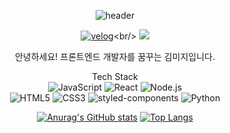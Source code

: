 <div align="center">

![header](https://capsule-render.vercel.app/api?type=waving&color=auto&height=300&section=header&text=Hello!&fontSize=80&desc=Kim%20Unknown&descSize=20&descAlign=55&descAlignY=65&animation=blink)

[![velog](https://img.shields.io/badge/-blog-%2320C997?style=flat&logo=Velog&logoColor=white)](https://velog.io/@kim_unknown_)<br/>
![](https://img.shields.io/badge/-mijiunknown@gmail.com-%23F06B66?style=flat&logo=Gmail&logoColor=white)


안녕하세요!
프론트엔드 개발자를 꿈꾸는 김미지입니다.

Tech Stack<br/>
![JavaScript](https://img.shields.io/badge/-JavaScript-%23F7DF1E?style=flat&logo=JavaScript&logoColor=white)
![React](https://img.shields.io/badge/-React-%2361DAFB?style=flat&logo=React&logoColor=white)
![Node.js](https://img.shields.io/badge/-Node.js-%23339933?style=flat&logo=Node.js&logoColor=white)
<br/>
![HTML5](https://img.shields.io/badge/-HTML5-%23E34F26?style=flat&logo=HTML5&logoColor=white)
![CSS3](https://img.shields.io/badge/-CSS3-%231572B6?style=flat&logo=CSS3&logoColor=white)
![styled-components](https://img.shields.io/badge/-styled--components-%23DB7093?style=flat&logo=styled-components&logoColor=white)
![Python](https://img.shields.io/badge/-Python-%233776AB?style=flat&logo=Python&logoColor=white)

[![Anurag's GitHub stats](https://github-readme-stats.vercel.app/api?username=miji0317)](https://github.com/anuraghazra/github-readme-stats)
[![Top Langs](https://github-readme-stats.vercel.app/api/top-langs/?username=miji0317)](https://github.com/anuraghazra/github-readme-stats)

</div>
